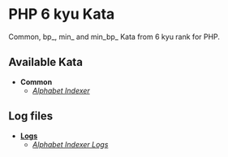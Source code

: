# PHP 6 kyu Kata
Common, bp_, min_ and min_bp_ Kata from 6 kyu rank for PHP.

## Available Kata
+ **Common**
    - [*Alphabet Indexer*](alphabet_indexer.php "alphabet_indexer.php")

## Log files
+ [**Logs**](logs/ "logs")
    - [*Alphabet Indexer Logs*](logs/alphabet_indexer.log.txt "alphabet_indexer.log.txt")